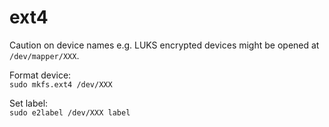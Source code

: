 # ext4

Caution on device names e.g. LUKS encrypted devices might be opened at `/dev/mapper/XXX`.

Format device:  
`sudo mkfs.ext4 /dev/XXX`

Set label:  
`sudo e2label /dev/XXX label`

